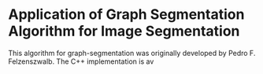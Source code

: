 # Application of Graph Segmentation Algorithm for Image Segmentation

This algorithm for graph-segmentation was originally developed by Pedro F. Felzenszwalb. The C++ implementation is av